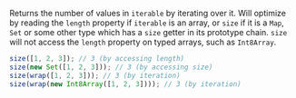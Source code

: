 Returns the number of values in `iterable` by iterating over it. Will optimize by reading the `length` property if `iterable` is an array, or `size` if it is a `Map`, `Set` or some other type which has a `size` getter in its prototype chain. `size` will not access the `length` property on typed arrays, such as `Int8Array`.

```js
size([1, 2, 3]); // 3 (by accessing length)
size(new Set([1, 2, 3])); // 3 (by accessing size)
size(wrap([1, 2, 3])); // 3 (by iteration)
size(wrap(new Int8Array([1, 2, 3]))); // 3 (by iteration)
```
